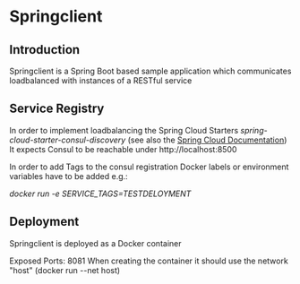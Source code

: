 Springclient
============

Introduction
--------------

Springclient is a Spring Boot based sample application which communicates
loadbalanced with instances of a RESTful service


Service Registry
-----------------

In order to implement loadbalancing the Spring Cloud Starters _spring-cloud-starter-consul-discovery_
 (see also the [Spring Cloud Documentation](https://projects.spring.io/spring-cloud/))
It expects Consul to be reachable under http://localhost:8500

In order to add Tags to the consul registration Docker labels or environment variables
have to be added e.g.:
 
 _docker run -e SERVICE_TAGS=TESTDELOYMENT_


Deployment
---------------

Springclient is deployed as a Docker container

Exposed Ports: 8081
When creating the container it should use the network "host" (docker run --net host)





